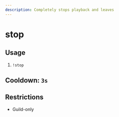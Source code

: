 ```yaml
---
description: Completely stops playback and leaves
---
```


# stop

## Usage

1. `!stop`

## Cooldown: `3s`

## Restrictions

* Guild-only

